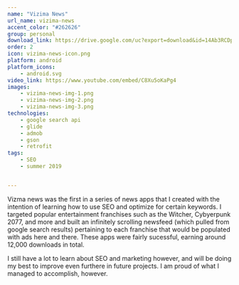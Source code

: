 ```yaml
---
name: "Vizima News"
url_name: vizima-news
accent_color: "#262626"
group: personal
download_link: https://drive.google.com/uc?export=download&id=14Ab3RCDp-XSxsxZN3V2PRLIG614Ags2P
order: 2
icon: vizima-news-icon.png
platform: android
platform_icons: 
    - android.svg
video_link: https://www.youtube.com/embed/C8Xu5oKaPg4
images:
    - vizima-news-img-1.png
    - vizima-news-img-2.png
    - vizima-news-img-3.png
technologies:
    - google search api
    - glide
    - admob
    - gson
    - retrofit
tags:
    - SEO
    - summer 2019


---
```

Vizma news was the first in a series of news apps that I created with the intention of learning how to use SEO and optimize for certain keywords. I targeted popular entertainment franchises such as the Witcher, Cybyerpunk 2077, and more and built an infinitely scrolling newsfeed (which pulled from google search results) pertaining to each franchise that would be populated with ads here and there. These apps were fairly sucessful, earning around 12,000 downloads in total.

I still have a lot to learn about SEO and marketing however, and will be doing my best to improve even furthere in future projects. I am proud of what I managed to accomplish, however.